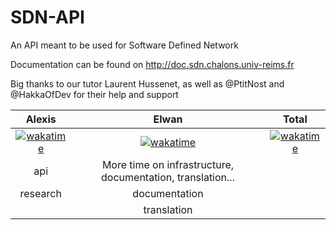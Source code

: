 # SDN-API

An API meant to be used for Software Defined Network

Documentation can be found on http://doc.sdn.chalons.univ-reims.fr

Big thanks to our tutor Laurent Hussenet, as well as @PtitNost and @HakkaOfDev for their help and support

|Alexis|Elwan|Total|
|:-:|:-:|:-:|
|[![wakatime](https://wakatime.com/badge/user/9781b89a-a12a-4c30-86d9-8a6c9d6b0a92/project/ac70e0b7-d5d8-40da-8de7-affb206ad3f4.svg)](https://wakatime.com/badge/user/9781b89a-a12a-4c30-86d9-8a6c9d6b0a92/project/ac70e0b7-d5d8-40da-8de7-affb206ad3f4)|[![wakatime](https://wakatime.com/badge/user/77b69510-90ee-4969-96dc-ec33acb58d61/project/e77b06b7-db81-49ce-b56e-b011c1ab2e39.svg)](https://wakatime.com/badge/user/77b69510-90ee-4969-96dc-ec33acb58d61/project/e77b06b7-db81-49ce-b56e-b011c1ab2e39)|[![wakatime](https://wakatime.com/badge/github/Alestrio/SDN-Cloudstack.svg)](https://wakatime.com/badge/github/Alestrio/SDN-Cloudstack)|
|api|More time on infrastructure, documentation, translation...||
|research|documentation||
||translation||
